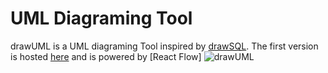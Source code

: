 # UML Diagraming Tool

drawUML is a UML diagraming Tool inspired by [drawSQL](). The first version is hosted [here]() and is powered by [React Flow]
![drawUML]()
